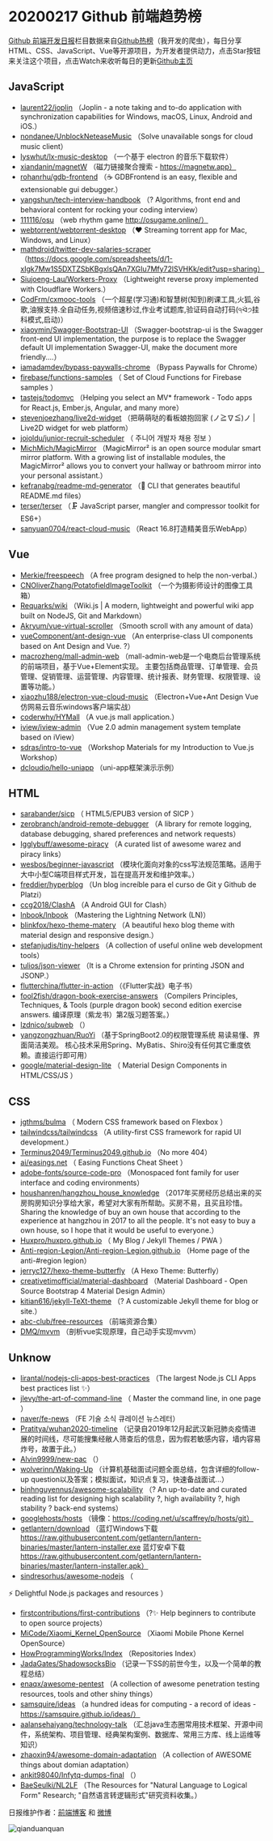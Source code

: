 # 20200217 Github 前端趋势榜

[Github 前端开发日报](http://caibaojian.com/c/news)栏目数据来自[Github热榜](http://news.caibaojian.com/)（我开发的爬虫），每日分享HTML、CSS、JavaScript、Vue等开源项目，为开发者提供动力，点击Star按钮来关注这个项目，点击Watch来收听每日的更新[Github主页](https://github.com/kujian/githubTrending)
## JavaScript

* [laurent22/joplin](https://github.com/laurent22/joplin) （Joplin - a note taking and to-do application with synchronization capabilities for Windows, macOS, Linux, Android and iOS.）
* [nondanee/UnblockNeteaseMusic](https://github.com/nondanee/UnblockNeteaseMusic) （Solve unavailable songs for cloud music client）
* [lyswhut/lx-music-desktop](https://github.com/lyswhut/lx-music-desktop) （一个基于 electron 的音乐下载软件）
* [xiandanin/magnetW](https://github.com/xiandanin/magnetW) （磁力链接聚合搜索 - https://magnetw.app）
* [rohanrhu/gdb-frontend](https://github.com/rohanrhu/gdb-frontend) （☕ GDBFrontend is an easy, flexible and extensionable gui debugger.）
* [yangshun/tech-interview-handbook](https://github.com/yangshun/tech-interview-handbook) （? Algorithms, front end and behavioral content for rocking your coding interview）
* [111116/osu](https://github.com/111116/osu) （web rhythm game http://osugame.online/）
* [webtorrent/webtorrent-desktop](https://github.com/webtorrent/webtorrent-desktop) （❤️ Streaming torrent app for Mac, Windows, and Linux）
* [mathdroid/twitter-dev-salaries-scraper](https://github.com/mathdroid/twitter-dev-salaries-scraper) （https://docs.google.com/spreadsheets/d/1-xIgk7Mw1S5DXTZSbKBgxlsQAn7XGIu7Mfy72lSVHKk/edit?usp=sharing）
* [Siujoeng-Lau/Workers-Proxy](https://github.com/Siujoeng-Lau/Workers-Proxy) （Lightweight reverse proxy implemented with Cloudflare Workers.）
* [CodFrm/cxmooc-tools](https://github.com/CodFrm/cxmooc-tools) （一个超星(学习通)和智慧树(知到)刷课工具,火狐,谷歌,油猴支持.全自动任务,视频倍速秒过,作业考试题库,验证码自动打码(੧ᐛ੭挂科模式,启动)）
* [xiaoymin/Swagger-Bootstrap-UI](https://github.com/xiaoymin/Swagger-Bootstrap-UI) （Swagger-bootstrap-ui is the Swagger front-end UI implementation, the purpose is to replace the Swagger default UI implementation Swagger-UI, make the document more friendly....）
* [iamadamdev/bypass-paywalls-chrome](https://github.com/iamadamdev/bypass-paywalls-chrome) （Bypass Paywalls for Chrome）
* [firebase/functions-samples](https://github.com/firebase/functions-samples) （
        Set of Cloud Functions for Firebase samples
      ）
* [tastejs/todomvc](https://github.com/tastejs/todomvc) （Helping you select an MV* framework - Todo apps for React.js, Ember.js, Angular, and many more）
* [stevenjoezhang/live2d-widget](https://github.com/stevenjoezhang/live2d-widget) （把萌萌哒的看板娘抱回家 (ノ≧∇≦)ノ | Live2D widget for web platform）
* [jojoldu/junior-recruit-scheduler](https://github.com/jojoldu/junior-recruit-scheduler) （
        주니어 개발자 채용 정보
      ）
* [MichMich/MagicMirror](https://github.com/MichMich/MagicMirror) （MagicMirror² is an open source modular smart mirror platform. With a growing list of installable modules, the MagicMirror² allows you to convert your hallway or bathroom mirror into your personal assistant.）
* [kefranabg/readme-md-generator](https://github.com/kefranabg/readme-md-generator) （&#x1f4c4; CLI that generates beautiful README.md files）
* [terser/terser](https://github.com/terser/terser) （&#x1f5dc; JavaScript parser, mangler and compressor toolkit for ES6+）
* [sanyuan0704/react-cloud-music](https://github.com/sanyuan0704/react-cloud-music) （React 16.8打造精美音乐WebApp）

## Vue

* [Merkie/freespeech](https://github.com/Merkie/freespeech) （A free program designed to help the non-verbal.）
* [CNOliverZhang/PotatofieldImageToolkit](https://github.com/CNOliverZhang/PotatofieldImageToolkit) （一个为摄影师设计的图像工具箱）
* [Requarks/wiki](https://github.com/Requarks/wiki) （Wiki.js | A modern, lightweight and powerful wiki app built on NodeJS, Git and Markdown）
* [Akryum/vue-virtual-scroller](https://github.com/Akryum/vue-virtual-scroller) （Smooth scroll with any amount of data）
* [vueComponent/ant-design-vue](https://github.com/vueComponent/ant-design-vue) （An enterprise-class UI components based on Ant Design and Vue. ?）
* [macrozheng/mall-admin-web](https://github.com/macrozheng/mall-admin-web) （mall-admin-web是一个电商后台管理系统的前端项目，基于Vue+Element实现。 主要包括商品管理、订单管理、会员管理、促销管理、运营管理、内容管理、统计报表、财务管理、权限管理、设置等功能。）
* [xiaozhu188/electron-vue-cloud-music](https://github.com/xiaozhu188/electron-vue-cloud-music) （Electron+Vue+Ant Design Vue仿网易云音乐windows客户端实战）
* [coderwhy/HYMall](https://github.com/coderwhy/HYMall) （A vue.js mall application.）
* [iview/iview-admin](https://github.com/iview/iview-admin) （Vue 2.0 admin management system template based on iView）
* [sdras/intro-to-vue](https://github.com/sdras/intro-to-vue) （Workshop Materials for my Introduction to Vue.js Workshop）
* [dcloudio/hello-uniapp](https://github.com/dcloudio/hello-uniapp) （uni-app框架演示示例）

## HTML

* [sarabander/sicp](https://github.com/sarabander/sicp) （
        HTML5/EPUB3 version of SICP
      ）
* [zerobranch/android-remote-debugger](https://github.com/zerobranch/android-remote-debugger) （A library for remote logging, database debugging, shared preferences and network requests）
* [Igglybuff/awesome-piracy](https://github.com/Igglybuff/awesome-piracy) （A curated list of awesome warez and piracy links）
* [wesbos/beginner-javascript](https://github.com/wesbos/beginner-javascript) （模块化面向对象的css写法规范策略。适用于大中小型C端项目样式开发，旨在提高开发和维护效率。）
* [freddier/hyperblog](https://github.com/freddier/hyperblog) （Un blog increíble para el curso de Git y Github de Platzi）
* [ccg2018/ClashA](https://github.com/ccg2018/ClashA) （A Android GUI for Clash）
* [lnbook/lnbook](https://github.com/lnbook/lnbook) （Mastering the Lightning Network (LN)）
* [blinkfox/hexo-theme-matery](https://github.com/blinkfox/hexo-theme-matery) （A beautiful hexo blog theme with material design and responsive design.）
* [stefanjudis/tiny-helpers](https://github.com/stefanjudis/tiny-helpers) （A collection of useful online web development tools）
* [tulios/json-viewer](https://github.com/tulios/json-viewer) （It is a Chrome extension for printing JSON and JSONP.）
* [flutterchina/flutter-in-action](https://github.com/flutterchina/flutter-in-action) （《Flutter实战》电子书）
* [fool2fish/dragon-book-exercise-answers](https://github.com/fool2fish/dragon-book-exercise-answers) （Compilers Principles, Techniques, &amp; Tools (purple dragon book) second edition exercise answers. 编译原理（紫龙书）第2版习题答案。）
* [lzdnico/subweb](https://github.com/lzdnico/subweb) （）
* [yangzongzhuan/RuoYi](https://github.com/yangzongzhuan/RuoYi) （基于SpringBoot2.0的权限管理系统 易读易懂、界面简洁美观。 核心技术采用Spring、MyBatis、Shiro没有任何其它重度依赖。直接运行即可用）
* [google/material-design-lite](https://github.com/google/material-design-lite) （
        Material Design Components in HTML/CSS/JS
      ）

## CSS

* [jgthms/bulma](https://github.com/jgthms/bulma) （
        Modern CSS framework based on Flexbox
      ）
* [tailwindcss/tailwindcss](https://github.com/tailwindcss/tailwindcss) （A utility-first CSS framework for rapid UI development.）
* [Terminus2049/Terminus2049.github.io](https://github.com/Terminus2049/Terminus2049.github.io) （No more 404）
* [ai/easings.net](https://github.com/ai/easings.net) （
        Easing Functions Cheat Sheet
      ）
* [adobe-fonts/source-code-pro](https://github.com/adobe-fonts/source-code-pro) （Monospaced font family for user interface and coding environments）
* [houshanren/hangzhou_house_knowledge](https://github.com/houshanren/hangzhou_house_knowledge) （2017年买房经历总结出来的买房购房知识分享给大家，希望对大家有所帮助。买房不易，且买且珍惜。Sharing the knowledge of buy an own house that according to the experience at hangzhou in 2017 to all the people. It's not easy to buy a own house, so I hope that it would be useful to everyone.）
* [Huxpro/huxpro.github.io](https://github.com/Huxpro/huxpro.github.io) （
        My Blog / Jekyll Themes / PWA
      ）
* [Anti-region-Legion/Anti-region-Legion.github.io](https://github.com/Anti-region-Legion/Anti-region-Legion.github.io) （Home page of the anti-#region legion）
* [jerryc127/hexo-theme-butterfly](https://github.com/jerryc127/hexo-theme-butterfly) （A Hexo Theme: Butterfly）
* [creativetimofficial/material-dashboard](https://github.com/creativetimofficial/material-dashboard) （Material Dashboard - Open Source Bootstrap 4 Material Design Admin）
* [kitian616/jekyll-TeXt-theme](https://github.com/kitian616/jekyll-TeXt-theme) （? A customizable Jekyll theme for blog or site.）
* [abc-club/free-resources](https://github.com/abc-club/free-resources) （前端资源合集）
* [DMQ/mvvm](https://github.com/DMQ/mvvm) （剖析vue实现原理，自己动手实现mvvm）

## Unknow

* [lirantal/nodejs-cli-apps-best-practices](https://github.com/lirantal/nodejs-cli-apps-best-practices) （The largest Node.js CLI Apps best practices list ✨）
* [jlevy/the-art-of-command-line](https://github.com/jlevy/the-art-of-command-line) （
        Master the command line, in one page
      ）
* [naver/fe-news](https://github.com/naver/fe-news) （FE 기술 소식 큐레이션 뉴스레터）
* [Pratitya/wuhan2020-timeline](https://github.com/Pratitya/wuhan2020-timeline) （记录自2019年12月起武汉新冠肺炎疫情进展的时间线，尽可能搜集经敝人筛查后的信息，因为假若敏感内容，墙内容易炸号，故置于此。）
* [Alvin9999/new-pac](https://github.com/Alvin9999/new-pac) （）
* [wolverinn/Waking-Up](https://github.com/wolverinn/Waking-Up) （计算机基础面试问题全面总结，包含详细的follow-up question以及答案；模拟面试，知识点复习，快速备战面试...）
* [binhnguyennus/awesome-scalability](https://github.com/binhnguyennus/awesome-scalability) （? An up-to-date and curated reading list for designing high scalability ?, high availability ?, high stability ? back-end systems）
* [googlehosts/hosts](https://github.com/googlehosts/hosts) （镜像：https://coding.net/u/scaffrey/p/hosts/git）
* [getlantern/download](https://github.com/getlantern/download) （蓝灯Windows下载 https://raw.githubusercontent.com/getlantern/lantern-binaries/master/lantern-installer.exe 蓝灯安卓下载 https://raw.githubusercontent.com/getlantern/lantern-binaries/master/lantern-installer.apk）
* [sindresorhus/awesome-nodejs](https://github.com/sindresorhus/awesome-nodejs) （
        
⚡️ Delightful Node.js packages and resources
      ）
* [firstcontributions/first-contributions](https://github.com/firstcontributions/first-contributions) （?✨ Help beginners to contribute to open source projects）
* [MiCode/Xiaomi_Kernel_OpenSource](https://github.com/MiCode/Xiaomi_Kernel_OpenSource) （Xiaomi Mobile Phone Kernel OpenSource）
* [HowProgrammingWorks/Index](https://github.com/HowProgrammingWorks/Index) （Repositories Index）
* [JadaGates/ShadowsocksBio](https://github.com/JadaGates/ShadowsocksBio) （记录一下SS的前世今生，以及一个简单的教程总结）
* [enaqx/awesome-pentest](https://github.com/enaqx/awesome-pentest) （A collection of awesome penetration testing resources, tools and other shiny things）
* [samsquire/ideas](https://github.com/samsquire/ideas) （a hundred ideas for computing - a record of ideas - https://samsquire.github.io/ideas/）
* [aalansehaiyang/technology-talk](https://github.com/aalansehaiyang/technology-talk) （汇总java生态圈常用技术框架、开源中间件，系统架构、项目管理、经典架构案例、数据库、常用三方库、线上运维等知识）
* [zhaoxin94/awesome-domain-adaptation](https://github.com/zhaoxin94/awesome-domain-adaptation) （A collection of AWESOME things about domian adaptation）
* [ankit98040/Infytq-dumps-final](https://github.com/ankit98040/Infytq-dumps-final) （）
* [BaeSeulki/NL2LF](https://github.com/BaeSeulki/NL2LF) （The Resources for "Natural Language to Logical Form" Research; "自然语言转逻辑形式"研究资料收集。）


日报维护作者：[前端博客](http://caibaojian.com/) 和 [微博](http://caibaojian.com/go/weibo)

![qianduanquan](https://user-images.githubusercontent.com/3055447/38468989-651132ac-3b80-11e8-8e6b-15122322a9d7.png)